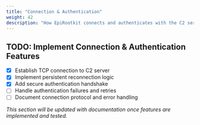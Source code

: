 ```yaml
---
title: "Connection & Authentication"
weight: 42
description: "How EpiRootkit connects and authenticates with the C2 server."
---
```


## TODO: Implement Connection & Authentication Features

- [x] Establish TCP connection to C2 server
- [x] Implement persistent reconnection logic
- [x] Add secure authentication handshake
- [ ] Handle authentication failures and retries
- [ ] Document connection protocol and error handling

_This section will be updated with documentation once features are implemented and tested._

